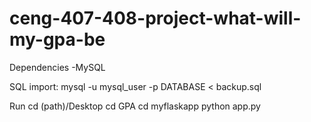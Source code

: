 # ceng-407-408-project-what-will-my-gpa-be
Dependencies
-MySQL

SQL import:
mysql -u mysql_user -p DATABASE < backup.sql

Run
cd (path)/Desktop
cd GPA
cd myflaskapp
python app.py



